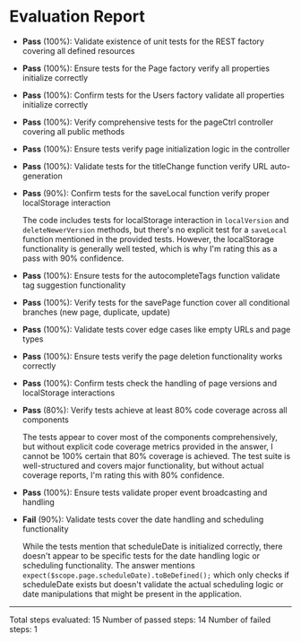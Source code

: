 # Evaluation Report

- **Pass** (100%): Validate existence of unit tests for the REST factory covering all defined resources
- **Pass** (100%): Ensure tests for the Page factory verify all properties initialize correctly
- **Pass** (100%): Confirm tests for the Users factory validate all properties initialize correctly
- **Pass** (100%): Verify comprehensive tests for the pageCtrl controller covering all public methods
- **Pass** (100%): Ensure tests verify page initialization logic in the controller
- **Pass** (100%): Validate tests for the titleChange function verify URL auto-generation
- **Pass** (90%): Confirm tests for the saveLocal function verify proper localStorage interaction

    The code includes tests for localStorage interaction in `localVersion` and `deleteNewerVersion` methods, but there's no explicit test for a `saveLocal` function mentioned in the provided tests. However, the localStorage functionality is generally well tested, which is why I'm rating this as a pass with 90% confidence.

- **Pass** (100%): Ensure tests for the autocompleteTags function validate tag suggestion functionality
- **Pass** (100%): Verify tests for the savePage function cover all conditional branches (new page, duplicate, update)
- **Pass** (100%): Validate tests cover edge cases like empty URLs and page types
- **Pass** (100%): Ensure tests verify the page deletion functionality works correctly
- **Pass** (100%): Confirm tests check the handling of page versions and localStorage interactions
- **Pass** (80%): Verify tests achieve at least 80% code coverage across all components

    The tests appear to cover most of the components comprehensively, but without explicit code coverage metrics provided in the answer, I cannot be 100% certain that 80% coverage is achieved. The test suite is well-structured and covers major functionality, but without actual coverage reports, I'm rating this with 80% confidence.

- **Pass** (100%): Ensure tests validate proper event broadcasting and handling
- **Fail** (90%): Validate tests cover the date handling and scheduling functionality

    While the tests mention that scheduleDate is initialized correctly, there doesn't appear to be specific tests for the date handling logic or scheduling functionality. The answer mentions `expect($scope.page.scheduleDate).toBeDefined();` which only checks if scheduleDate exists but doesn't validate the actual scheduling logic or date manipulations that might be present in the application.

---

Total steps evaluated: 15
Number of passed steps: 14
Number of failed steps: 1